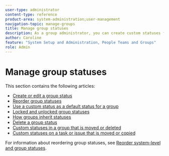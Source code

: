 ```yaml
---
user-type: administrator
content-type: reference
product-area: system-administration;user-management
navigation-topic: manage-groups
title: Manage group statuses
description: As a group administrator, you can create custom statuses for a group that you manage. This helps to eliminate the need for dozens of company-wide custom statuses and allows more autonomy in your group hierarchies. You can also edit a system-level status for a group you manage if a Workfront administrator has unlocked the status.
author: Caroline
feature: "System Setup and Administration, People Teams and Groups"
role: Admin
---
```


# Manage group statuses

This section contains the following articles:

* [Create or edit a group status](../../../administration-and-setup/manage-groups/manage-group-statuses/create-or-edit-a-group-status.md) 
* [Reorder group statuses](../../../administration-and-setup/manage-groups/manage-group-statuses/reorder-group-statuses-from-groups-area.md) 
* [Use a custom status as a default status for a group](../../../administration-and-setup/manage-groups/manage-group-statuses/use-custom-statuses-as-default-statuses-group.md) 
* [Locked and unlocked group statuses](../../../administration-and-setup/manage-groups/manage-group-statuses/lock-or-unlock-a-custom-group-status.md) 
* [How groups inherit statuses](../../../administration-and-setup/manage-groups/manage-group-statuses/how-groups-inherit-statuses.md) 
* [Delete a group status](../../../administration-and-setup/manage-groups/manage-group-statuses/delete-a-group-status.md) 
* [Custom statuses in a group that is moved or deleted](../../../administration-and-setup/manage-groups/manage-group-statuses/custom-statuses-in-group-moved-or-deleted.md) 
* [Custom statuses on a task or issue that is moved or copied](../../../administration-and-setup/manage-groups/manage-group-statuses/custom-statuses-on-a-task-or-issue-that-is-moved-or-copied.md)

For information about reordering group statuses, see [Reorder system-level and group statuses](../../../administration-and-setup/customize-workfront/creating-custom-status-and-priority-labels/reorder-system-statuses.md).
